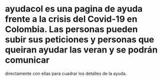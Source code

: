 # ayudacol es una pagina de ayuda frente a la crisis del Covid-19 en Colombia. Las personas pueden subir sus peticiones y personas que queiran ayudar las veran y se podrán comunicar
directamente con ellas para cuadrar los detalles de la ayuda.
